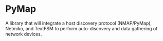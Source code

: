 # PyMap
A library that will integrate a host discovery protocol (NMAP/PyMap), Netmiko, and TextFSM to perform auto-discovery and data gathering of network devices.
